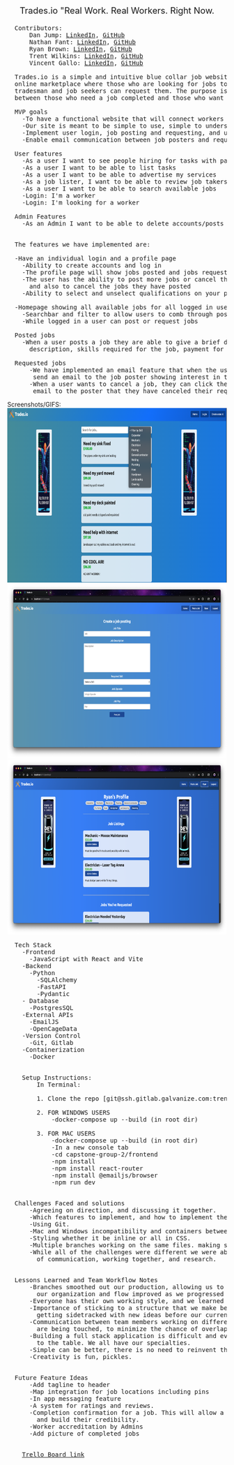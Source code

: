<div style="text-align: center">
  <p style="font-size: 20px" >Trades.io "Real Work. Real Workers. Right Now.</p>
</div>

<pre>
  Contributors:
      Dan Jump: <a href="https://www.linkedin.com/in/daniel-jump/" target="_blank" rel="noreferrer">LinkedIn</a>, <a href="https://github.com/DanJump2" target="_blank" rel="noreferrer">GitHub</a>
      Nathan Fant: <a href="https://www.linkedin.com/in/nathan-fant-a28405250/" target="_blank" rel="noreferrer">LinkedIn</a>, <a href="https://github.com/NathanFant" target="_blank" rel="noreferrer">GitHub</a>
      Ryan Brown: <a href="https://www.linkedin.com/in/ryanbrowndev/" target="_blank" rel="noreferrer">LinkedIn</a>, <a href="https://github.com/purpocto" target="_blank" rel="noreferrer">GitHub</a>
      Trent Wilkins: <a href="https://www.linkedin.com/in/trent-wilkins/" target="_blank" rel="noreferrer">LinkedIn</a>, <a href="https://github.com/TrentTWilkins" target="_blank" rel="noreferrer">GitHub</a>
      Vincent Gallo: <a href="https://www.linkedin.com/in/vincent-gallo-51a3b3152/" target="_blank" rel="noreferrer">LinkedIn</a>, <a href="https://github.com/vpgallo" target="_blank" rel="noreferrer">GitHub</a>

  Trades.io is a simple and intuitive blue collar job website that anyone can understand. It is an
  online marketplace where those who are looking for jobs to be completed can post ads where
  tradesman and job seekers can request them. The purpose is to make quick and efficient connections
  between those who need a job completed and those who want to work. No middleman, just work.

  MVP goals
    -To have a functional website that will connect workers with jobs.
    -Our site is meant to be simple to use, simple to understand, and overall effective.
    -Implement user login, job posting and requesting, and user profile management.
    -Enable email communication between job posters and requesters when a job is requested.

  User features
    -As a user I want to see people hiring for tasks with pay and location
    -As a user I want to be able to list tasks
    -As a user I want to be able to advertise my services
    -As a job lister, I want to be able to review job takers
    -As a user I want to be able to search available jobs
    -Login: I'm a worker
    -Login: I'm looking for a worker

  Admin Features
    -As an Admin I want to be able to delete accounts/posts


  The features we have implemented are:

  -Have an individual login and a profile page
    -Ability to create accounts and log in
    -The profile page will show jobs posted and jobs requested for that user
    -The user has the ability to post more jobs or cancel the jobs they have requested,
      and also to cancel the jobs they have posted
    -Ability to select and unselect qualifications on your profile page as a job searcher

  -Homepage showing all available jobs for all logged in users
    -Searchbar and filter to allow users to comb through posted jobs
    -While logged in a user can post or request jobs

  Posted jobs
    -When a user posts a job they are able to give a brief description title, a more detailed
      description, skills required for the job, payment for the job, and the location of the job.

  Requested jobs
      -We have implemented an email feature that when the user requests a job, the website will
       send an email to the job poster showing interest in the job.
      -When a user wants to cancel a job, they can click the button again and send a confirmation
       email to the poster that they have canceled their request.
</pre>

Screenshots/GIFS:
<img width="600px" height="400px" src="/frontend/src/assets/readme/1.png" alt="Screenshot of project"/>
<img width="600px" height="400px" src="/frontend/src/assets/readme/2.png" alt="Screenshot of project"/>
<img width="600px" height="400px" src="/frontend/src/assets/readme/3.png" alt="Screenshot of project"/>

<pre>
  Tech Stack
    -Frontend
      -JavaScript with React and Vite
    -Backend
      -Python
        -SQLAlchemy
        -FastAPI
        -Pydantic
    - Database
      -PostgresSQL
    -External APIs
      -EmailJS
      -OpenCageData
    -Version Control
      -Git, Gitlab
    -Containerization
      -Docker


    Setup Instructions:
        In Terminal:

        1. Clone the repo [git@ssh.gitlab.galvanize.com:trenttwilkins02/capstone-group-2.git]

        2. FOR WINDOWS USERS
            -docker-compose up --build (in root dir)

        3. FOR MAC USERS
            -docker-compose up --build (in root dir)
            -In a new console tab
            -cd capstone-group-2/frontend
            -npm install
            -npm install react-router
            -npm install @emailjs/browser
            -npm run dev


  Challenges Faced and solutions
      -Agreeing on direction, and discussing it together.
      -Which features to implement, and how to implement them.
      -Using Git.
      -Mac and Windows incompatibility and containers between the two operating systems.
      -Styling whether it be inline or all in CSS.
      -Multiple branches working on the same files. making sure we are able to get our merges in line.
      -While all of the challenges were different we were able to solve them through a combination
        of communication, working together, and research.


  Lessons Learned and Team Workflow Notes
      -Branches smoothed out our production, allowing us to work on multiple tasks. There was a learning curve but
        our organization and flow improved as we progressed
      -Everyone has their own working style, and we learned to meld them together.
      -Importance of sticking to a structure that we make before coding begins. Staying in line with our plans and not
        getting sidetracked with new ideas before our current tasks are completed.
      -Communication between team members working on different branches. Making sure that we know what files
        are being touched, to minimize the chance of overlap.
      -Building a full stack application is difficult and everyone has something different to bring
        to the table. We all have our specialties.
      -Simple can be better, there is no need to reinvent the wheel.
      -Creativity is fun, pickles.


  Future Feature Ideas
      -Add tagline to header
      -Map integration for job locations including pins
      -In app messaging feature
      -A system for ratings and reviews.
      -Completion confirmation for a job. This will allow a profile to show a workers job history,
        and build their credibility.
      -Worker accreditation by Admins
      -Add picture of completed jobs


    <a href="https://trello.com/b/fT9jyrAz/blue-collar-fiverr" target="_blank" rel="noreferrer">Trello Board link</a>
</pre>
